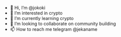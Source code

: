 - 👋 Hi, I’m @jokoki
- 👀 I’m interested in crypto
- 🌱 I’m currently learning crypto
- 💞️ I’m looking to collaborate on community building
- 📫 How to reach me telegram @jekaname

<!---
jokoki/jokoki is a ✨ special ✨ repository because its `README.md` (this file) appears on your GitHub profile.
You can click the Preview link to take a look at your changes.
--->
